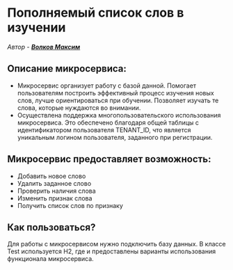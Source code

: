 # Пополняемый список слов в изучении

*Автор - **[Волков Максим](https://t.me/dvcvms)***

## Описание микросервиса:

* Микросервис организует работу с базой данной. 
Помогает пользователям построить эффективный процесс изучения новых слов,
лучше ориентироваться при обучении. 
Позволяет изучать те слова, которые нуждаются во внимании.
* Осуществлена поддержка многопользовательского использования микросервиса. 
Это обеспечено благодаря общей таблицы с идентификатором пользователя TENANT_ID,
что является уникальным логином пользователя, заданного при регистрации.


## Микросервис предоставляет возможность:

* Добавить новое слово
* Удалить заданное слово
* Проверить наличия слова
* Изменить признак слова
* Получить список слов по признаку

## Как пользоваться?

Для работы с микросервисом нужно подключить базу данных.
В классе Test используется H2, где и предоставлены варианты использования
функционала микросервиса.